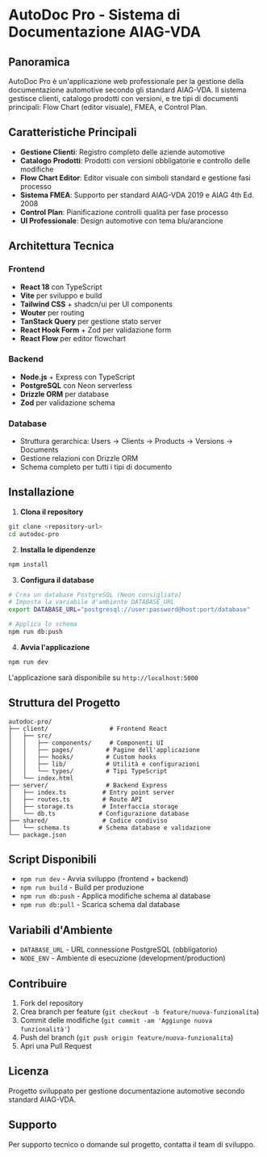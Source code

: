 # AutoDoc Pro - Sistema di Documentazione AIAG-VDA

## Panoramica

AutoDoc Pro è un'applicazione web professionale per la gestione della documentazione automotive secondo gli standard AIAG-VDA. Il sistema gestisce clienti, catalogo prodotti con versioni, e tre tipi di documenti principali: Flow Chart (editor visuale), FMEA, e Control Plan.

## Caratteristiche Principali

- **Gestione Clienti**: Registro completo delle aziende automotive
- **Catalogo Prodotti**: Prodotti con versioni obbligatorie e controllo delle modifiche
- **Flow Chart Editor**: Editor visuale con simboli standard e gestione fasi processo
- **Sistema FMEA**: Supporto per standard AIAG-VDA 2019 e AIAG 4th Ed. 2008
- **Control Plan**: Pianificazione controlli qualità per fase processo
- **UI Professionale**: Design automotive con tema blu/arancione

## Architettura Tecnica

### Frontend
- **React 18** con TypeScript
- **Vite** per sviluppo e build
- **Tailwind CSS** + shadcn/ui per UI components
- **Wouter** per routing
- **TanStack Query** per gestione stato server
- **React Hook Form** + Zod per validazione form
- **React Flow** per editor flowchart

### Backend
- **Node.js** + Express con TypeScript
- **PostgreSQL** con Neon serverless
- **Drizzle ORM** per database
- **Zod** per validazione schema

### Database
- Struttura gerarchica: Users → Clients → Products → Versions → Documents
- Gestione relazioni con Drizzle ORM
- Schema completo per tutti i tipi di documento

## Installazione

1. **Clona il repository**
```bash
git clone <repository-url>
cd autodoc-pro
```

2. **Installa le dipendenze**
```bash
npm install
```

3. **Configura il database**
```bash
# Crea un database PostgreSQL (Neon consigliato)
# Imposta la variabile d'ambiente DATABASE_URL
export DATABASE_URL="postgresql://user:password@host:port/database"

# Applica lo schema
npm run db:push
```

4. **Avvia l'applicazione**
```bash
npm run dev
```

L'applicazione sarà disponibile su `http://localhost:5000`

## Struttura del Progetto

```
autodoc-pro/
├── client/                 # Frontend React
│   ├── src/
│   │   ├── components/     # Componenti UI
│   │   ├── pages/         # Pagine dell'applicazione
│   │   ├── hooks/         # Custom hooks
│   │   ├── lib/           # Utilità e configurazioni
│   │   └── types/         # Tipi TypeScript
│   └── index.html
├── server/                # Backend Express
│   ├── index.ts          # Entry point server
│   ├── routes.ts         # Route API
│   ├── storage.ts        # Interfaccia storage
│   └── db.ts            # Configurazione database
├── shared/               # Codice condiviso
│   └── schema.ts        # Schema database e validazione
└── package.json
```

## Script Disponibili

- `npm run dev` - Avvia sviluppo (frontend + backend)
- `npm run build` - Build per produzione
- `npm run db:push` - Applica modifiche schema al database
- `npm run db:pull` - Scarica schema dal database

## Variabili d'Ambiente

- `DATABASE_URL` - URL connessione PostgreSQL (obbligatorio)
- `NODE_ENV` - Ambiente di esecuzione (development/production)

## Contribuire

1. Fork del repository
2. Crea branch per feature (`git checkout -b feature/nuova-funzionalita`)
3. Commit delle modifiche (`git commit -am 'Aggiunge nuova funzionalità'`)
4. Push del branch (`git push origin feature/nuova-funzionalita`)
5. Apri una Pull Request

## Licenza

Progetto sviluppato per gestione documentazione automotive secondo standard AIAG-VDA.

## Supporto

Per supporto tecnico o domande sul progetto, contatta il team di sviluppo.